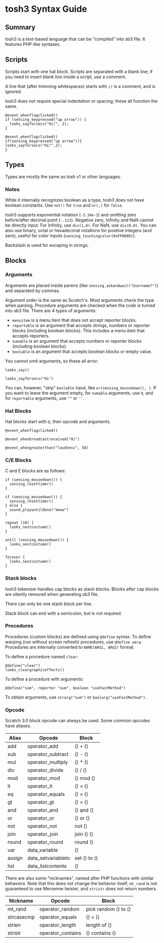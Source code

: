 # tosh3 Syntax Guide
## Summary
tosh3 is a text-based language that can be "compiled" into sb3 file. It features PHP-like syntaxes.

## Scripts
Scripts start with one hat block. Scripts are separated with a blank line; if you need to insert blank line inside a script, use a comment.

A line that (after trimming whitespaces) starts with `//` is a comment, and is ignored.

tosh3 does not require special indentation or spacing; these all function the same.

```
@event_whenflagclicked()
if (sensing_keypressed("up arrow")) {
  looks_sayforsecs("Hi!", 2);
}
```

```
@event_whenflagclicked()
if(sensing_keypressed("up arrow")){
looks_sayforsecs("Hi!",2);
}
```

## Types
Types are mostly the same as tosh v1 or other languages.

### Notes
While it internally recognizes boolean as a type, tosh3 does not have boolean constants. Use `not()` for `true` and `or(,)` for `false`.

tosh3 supports exponential notation (`-3.34e-2`) and omitting zero before/after decimal point (`-.123`). Negative zero, Infinity and NaN cannot be directly input. For Infinity, use `div(1,0)`. For NaN, use `div(0,0)`. You can also use binary, octal or hexadecimal notations for positive integers (and zero), useful for color inputs (`sensing_touchingcolor(0xFF0000)`).

Backslash is used for escaping in strings.

## Blocks
### Arguments
Arguments are placed inside parens (like `sensing_askandwait("Username?")`) and separated by commas.

Argument order is the same as Scratch's. Most arguments check the type when parsing. Procedure arguments are checked when the code is turned into sb3 file. There are 4 types of arguments:

- `menuitem` is a menu item that does not accept reporter blocks.
- `reportable` is an argument that accepts strings, numbers or reporter blocks (including boolean blocks). This includes a menu item that accepts reporters.
- `numable` is an argument that accepts numbers or reporter blocks (including boolean blocks).
- `boolable` is an argument that accepts boolean blocks or empty value.

You cannot omit arguments, so these all error:
```
looks_say()

looks_sayforsecs("Hi")
```

You can, however, "skip" `boolable` input, like `or(sensing_mousedown(), )`. If you want to leave the argument empty, for `numable` arguments, use `0`, and for `reportable` arguments, use `""` or `''`.

### Hat Blocks
Hat blocks start with `@`, then opcode and arguments.
```
@event_whenflagclicked()

@event_whenbroadcastreceived("Hi")

@event_whengreaterthan("loudness", 50)
```

### C/E Blocks
C and E blocks are as follows:
```
if (sensing_mousedown()) {
  sensing_resettimer()
}

if (sensing_mousedown()) {
  sensing_resettimer()
} else {
  sound_playuntildone("meow")
}

repeat (10) {
  looks_nextcostume()
}

until (sensing_mousedown()) {
  looks_nextcostume()
}

forever {
  looks_nextcostume()
}
```

### Stack blocks
tosh3 tokenizer handles cap blocks as stack blocks. Blocks after cap blocks are silently removed when generating sb3 file.

There can only be one stack block per line.

Stack block can end with a semicolon, but is not required.

### Procedures
Procedures (custom blocks) are defined using `@define` syntax. To define warping (run without screen refresh) procedures, use `@define warp`. Procedures are internally converted to `NAME(ARG1, ARG2)` format.

To define a procedure named `clear`:
```
@define("clear")
looks_cleargraphiceffects()
```

To define a procedure with arguments:
```
@define("sum", reporter "num", boolean "useFastMethod")
```

To obtain arguments, use `strarg("sum")` or `boolarg("useFastMethod")`.

### Opcode
Scratch 3.0 block opcode can always be used. Some common opcodes have aliases.

| Alias  | Opcode             | Block        |
|--------|--------------------|--------------|
| add    | operator_add       | () + ()      |
| sub    | operator_subtract  | () - ()      |
| mul    | operator_multiply  | () * ()      |
| div    | operator_divide    | () / ()      |
| mod    | operator_mod       | () mod ()    |
| lt     | operator_lt        | () < ()      |
| eq     | operator_equals    | () = ()      |
| gt     | operator_gt        | () > ()      |
| and    | operator_and       | () and ()    |
| or     | operator_or        | () or ()     |
| not    | operator_not       | not ()       |
| join   | operator_join      | join () ()   |
| round  | operator_round     | round ()     |
| var    | data_variable      | ()           |
| assign | data_setvariableto | set () to () |
| list   | data_listcontents  | ()           |

There are also some "nicknames", named after PHP functions with similar behaviors. Note that this does not change the behavior itself; `mt_rand` is not guaranteed to use Mersenne twister, and `stristr` does not return numbers.

| Nickname   | Opcode            | Block                |
|------------|-------------------|----------------------|
| mt_rand    | operator_random   | pick random () to () |
| strcasecmp | operator_equals   | () = ()              |
| strlen     | operator_length   | length of ()         |
| stristr    | operator_contains | () contains ()       |